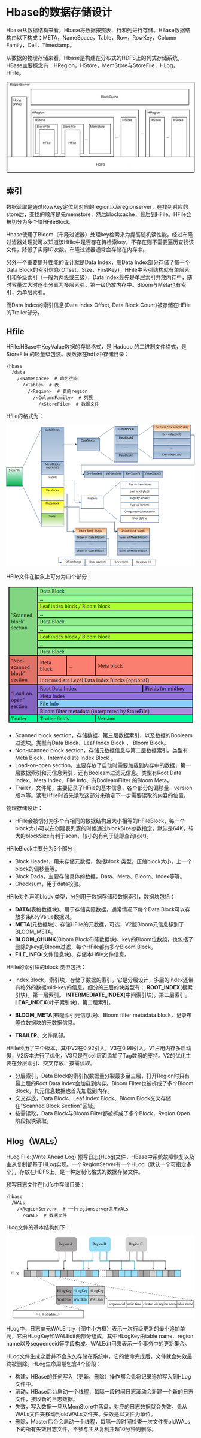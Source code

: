 # Hbase的数据存储设计

Hbase从数据结构来看，Hbase将数据按照表、行和列进行存储。HBase数据结构由以下构成：META，NameSpace，Table，Row，RowKey，Column Family，Cell，Timestamp。

从数据的物理存储来看，Hbase是构建在分布式的HDFS上的列式存储系统，HBase主要概念有：HRegion，HStore，MemStore与StoreFile，HLog，HFile。

![hbase_region_file](hbase_region_file.png)

## 索引

数据读取是通过RowKey定位到对应的region以及regionserver，在找到对应的store后，查找的顺序是先memstore，然后blockcache，最后到HFile。HFile会被切分为多个块HFileBlock。

Hbase使用了Bloom（布隆过滤器）处理key检索来为提高随机读性能，经过布隆过滤器处理就可以知道该Hfile中是否存在待检索key，不存在则不需要遍历查找该文件，降低了实际IO次数。布隆过滤器通常会存储在内存中。

另外一个重要提升性能的设计就是Data Index，用Data Index部分存储了每一个Data Block的索引信息{Offset，Size，FirstKey}。HFile中索引结构就有单层索引和多级索引（一般为两级或三级），Data Index最先是单层索引并放内存中，随时容量过大时逐步分离为多层索引，第一级仍放内存中。Bloom与Meta也有索引，为单层索引。

而Data Index的索引信息{Data Index Offset, Data Block Count}被存储在HFile的Trailer部分。

## Hfile

HFile:HBase中KeyValue数据的存储格式，是 Hadoop 的二进制文件格式，是 StoreFile 的轻量级包装。表数据在hdfs中存储目录：

```shell
/hbase
  /data
    /<Namespace>  # 命名空间
      /<Table>  # 表
        /<Region>  # 表的region
          /<ColumnFamily>  # 列族
            /<StoreFile>  # 数据文件
```

Hfile的格式为：

![hbase_table_hfile_block](hbase_table_hfile_block.png)

HFile文件在抽象上可分为四个部分：

![hbase_hfile](hbase_hfile.png)

- Scanned block section，存储数据、第三层数据索引，以及数据的Booleam过滤块。类型有Data Block、Leaf Index Block 、 Bloom Block。
- Non-scanned block section，存储元数据信息与第二层数据索引。类型有Meta Block、Intermediate Index Block 。
- Load-on-open section，主要存放了启动时需要加载到内存中的数据，第一层数据索引和元信息索引，还有Booleam过滤元信息。类型有Root Data Index、Meta Index、File Info、有BooleamFilter 的Bloom Meta。
- Trailer，文件尾，主要记录了HFile的基本信息、各个部分的偏移量、version版本等。读取Hfile时首先读取这部分来确定下一步需要读取的内容的位置。

物理存储设计：

- HFile会被切分为多个有相同的数据结构且大小相等的HFileBlock，每一个block大小可以在创建表列簇的时候通过blockSize参数指定，默认是64K，较大的blockSize有利于scan，较小的有利于随即查询(get)。

HFileBlock主要分为3个部分： 

- Block Header，用来存储元数据，包括block 类型，压缩block大小，上一个block的偏移量等。
- Block Dada，主要存储具体的数据，Data、Meta、Bloom、Index等等。
- Checksum，用于data校验。

HFile对外声明block 类型，分别用于数据存储和数据索引，数据块包括：

- **DATA**(表格数据块)、用于存储实际数据，通常情况下每个Data Block可以存放多条KeyValue数据对。
- **META**(元数据块)、存储HFile的元数据，可选，V2版Bloom元信息移到了BLOOM_META。
- **BLOOM_CHUNK**(Bloom Block布隆数据块)、key的Bloom位数组，也包括了删除的key的Bloom过滤，每个HFile都有多个Bloom Block。
- **FILE_INFO**(文件信息块)、存储本Hfile文件信息。

HFile的索引块的block 类型包括：

- Index Block，索引块，存储了数据的索引，它是分层设计，多层的Index还带有格外的数据mid-key的信息。细分的三层的块类型有：
  **ROOT_INDEX**(根索引块)，第一层索引。
  **INTERMEDIATE_INDEX**(中间索引块)，第二层索引。
  **LEAF_INDEX**(叶子索引块)，第二层索引。
- **BLOOM_META**(布隆索引元信息块)、Bloom filter metadata block，记录布隆位数据块的元数据信息。

- **TRAILER**、文件尾部。

HFile经历了三个版本，其中V2在0.92引入，V3在0.98引入。V1占用内存多启动慢，V2版本进行了优化，V3只是在cell层面添加了Tag数组的支持。V2的优化主要在分层索引、交叉存放、按需读取。

- 分层索引，Data Block的索引按数据量分裂最多至三层，打开Region时只有最上层的Root Data index会加载到内存。Bloom Filter也被拆成了多个Bloom Block，其元信息数据也首先加载到内存。
- 交叉存放，Data Block、Leaf Index Block、Bloom Block交叉存储在"Scanned Block Section"区域。
- 按需读取，Data Block与Bloom Filter都被拆成了多个Block，Region Open阶段按块读取。

## Hlog（WALs）

HLog File:(Write Ahead Log) 预写日志(HLog)文件，HBase中系统故障恢复以及主从复制都基于HLog实现。一个RegionServer有一个HLog（默认一个可指定多个），存放在HDFS上，是一种定制化格式的数据存储文件。

预写日志文件在hdfs中存储目录：

```shell
/hbase
  /WALs
    /<RegionServer>  # 一个regionserver共用WALs
      /<WAL>  # 数据文件
```

Hlog文件的基本结构如下：

![hbase_region_hlog](hbase_region_hlog.png)

HLog中，日志单元WALEntry（图中小方框）表示一次行级更新的最小追加单元，它由HLogKey和WALEdit两部分组成，其中HLogKey由table name、region name以及sequenceid等字段构成。WALEdit用来表示一个事务中的更新集合。

HLog文件生成之后并不会永久存储在系统中，它的使命完成后，文件就会失效最终被删除。HLog生命周期包含4个阶段：

- 构建，HBase的任何写入（更新、删除）操作都会先将记录追加写入到HLog文件中。
- 滚动，HBase后台启动一个线程，每隔一段时间日志滚动会新建一个新的日志文件，接收新的日志数据。
- 失效，写入数据一旦从MemStore中落盘，对应的日志数据就会失效。先从WALs文件夹移动到oldWALs文件夹。失效是以文件为单位。
- 删除，Master后台会启动一个线程，每隔一段时间检查一次文件夹oldWALs下的所有失效日志文件，不参与主从复制并超10分钟则删除。




